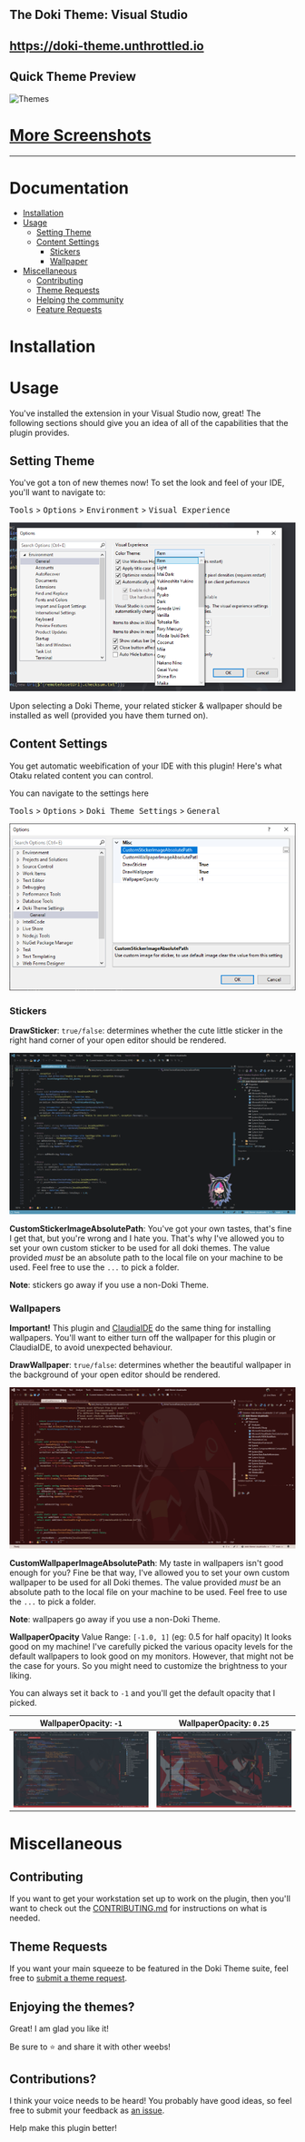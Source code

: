 The Doki Theme: Visual Studio
---

## https://doki-theme.unthrottled.io

## Quick Theme Preview

![Themes](readmeAssets/themes.webp)


# [More Screenshots](readmeAssets/albums/screenshot_album.md)

---

# Documentation

- [Installation](#installation)
- [Usage](#usage)
  - [Setting Theme](#setting-theme)
  - [Content Settings](#content-settings)
    - [Stickers](#stickers)
    - [Wallpaper](#wallpapers)
- [Miscellaneous](#miscellaneous)
    - [Contributing](#contributing) 
    - [Theme Requests](#theme-requests)
    - [Helping the community](#enjoying-the-themes)
    - [Feature Requests](#contributions)

# Installation 

# Usage

You've installed the extension in your Visual Studio now, great!
The following sections should give you an idea of all of the capabilities that the plugin provides.

## Setting Theme

You've got a ton of new themes now! 
To set the look and feel of your IDE, you'll want to navigate to:

<kbd>Tools</kbd> > <kbd>Options</kbd> > <kbd>Environment</kbd> > <kbd>Visual Experience</kbd>

![Setting Theme](readmeAssets/screens/setting_theme.png)

Upon selecting a Doki Theme, your related sticker & wallpaper should be installed as well (provided you have them turned on).

## Content Settings

You get automatic weebification of your IDE with this plugin!
Here's what Otaku related content you can control.

You can navigate to the settings here

<kbd>Tools</kbd> > <kbd>Options</kbd> > <kbd>Doki Theme Settings</kbd> > <kbd>General</kbd>

![Setting Theme](readmeAssets/screens/doki_settings.png)

### Stickers

**DrawSticker**: `true/false`: determines whether the cute little sticker in the right hand corner of your open editor should be rendered.

![Sticker Config](readmeAssets/screens/sticker_config.png)

**CustomStickerImageAbsolutePath**:  You've got your own tastes, that's fine I get that, but you're wrong and I hate you.
That's why I've allowed you to set your own custom sticker to be used for all doki themes. 
The value provided _must_ be an absolute path to the local file on your machine to be used. Feel free to use the `...` to pick a folder.

**Note**: stickers go away if you use a non-Doki Theme.

### Wallpapers

**Important!** This plugin and [ClaudiaIDE](https://github.com/buchizo/ClaudiaIDE) do the same thing for installing wallpapers.
You'll want to either turn off the wallpaper for this plugin or ClaudiaIDE, to avoid unexpected behaviour.

**DrawWallpaper**: `true/false`: determines whether the beautiful wallpaper in the background of your open editor should be rendered.

![Wallpaper Config](readmeAssets/screens/wallpaper_config.png)

**CustomWallpaperImageAbsolutePath**:  My taste in wallpapers isn't good enough for you?
Fine be that way, I've allowed you to set your own custom wallpaper to be used for all Doki themes.
The value provided _must_ be an absolute path to the local file on your machine to be used. Feel free to use the `...` to pick a folder.

**Note**: wallpapers go away if you use a non-Doki Theme.

**WallpaperOpacity** Value Range: `[-1.0, 1]` (eg: 0.5 for half opacity) It looks good on my machine! 
I've carefully picked the various opacity levels for the default wallpapers to look good on my monitors.
However, that might not be the case for yours. 
So you might need to customize the brightness to your liking.

You can always set it back to `-1` and you'll get the default opacity that I picked.

| **WallpaperOpacity**: `-1` | **WallpaperOpacity**: `0.25` |
| --- | --- |
| ![default opacity](readmeAssets/screens/opacity_def.png) |  ![default opacity](readmeAssets/screens/opacity_quarter.png) |

# Miscellaneous

## Contributing

If you want to get your workstation set up to work on the plugin,
then you'll want to check out the [CONTRIBUTING.md](./CONTRIBUTING.md) for instructions on what is needed.

## Theme Requests

If you want your main squeeze to be featured in the Doki Theme suite, feel free to [submit a theme request](https://github.com/doki-theme/doki-master-theme/issues).

## Enjoying the themes?

Great! I am glad you like it!

Be sure to ⭐ and share it with other weebs!

## Contributions?

I think your voice needs to be heard! You probably have good ideas, so feel free to submit your feedback as [an issue](https://github.com/doki-theme/doki-theme-jupyter/issues/new).

Help make this plugin better!

